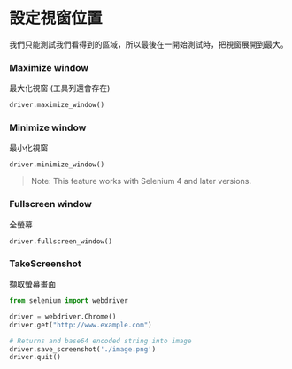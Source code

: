 # 設定視窗位置

我們只能測試我們看得到的區域，所以最後在一開始測試時，把視窗展開到最大。

### Maximize window

最大化視窗 (工具列還會存在)

```py
driver.maximize_window()
```

### Minimize window

最小化視窗

```
driver.minimize_window()
```

> Note: This feature works with Selenium 4 and later versions.

### Fullscreen window

全螢幕

```
driver.fullscreen_window()
```

### TakeScreenshot

擷取螢幕畫面

```py
from selenium import webdriver

driver = webdriver.Chrome()
driver.get("http://www.example.com")

# Returns and base64 encoded string into image
driver.save_screenshot('./image.png')
driver.quit()
```

<!--
### TakeElementScreenshot

### Execute Script

### Print Page
-->
